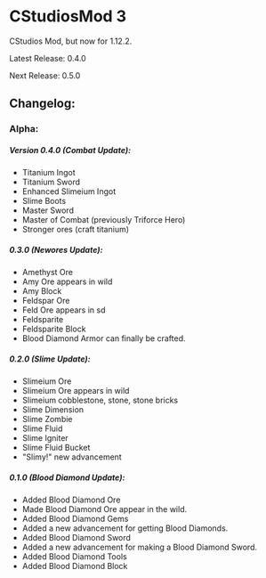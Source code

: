 # CStudiosMod 3
CStudios Mod, but now for 1.12.2.

Latest Release: 0.4.0

Next Release: 0.5.0

## Changelog:
### Alpha:
##### Version 0.4.0 (Combat Update):
- Titanium Ingot
- Titanium Sword
- Enhanced Slimeium Ingot
- Slime Boots
- Master Sword
- Master of Combat (previously Triforce Hero)
- Stronger ores (craft titanium)
##### 0.3.0 (Newores Update):
- Amethyst Ore
- Amy Ore appears in wild
- Amy Block
- Feldspar Ore
- Feld Ore appears in sd
- Feldsparite
- Feldsparite Block
- Blood Diamond Armor can finally be crafted.
##### 0.2.0 (Slime Update):
- Slimeium Ore
- Slimeium Ore appears in wild
- Slimeium cobblestone, stone, stone bricks
- Slime Dimension
- Slime Zombie
- Slime Fluid
- Slime Igniter
- Slime Fluid Bucket
- "Slimy!" new advancement
##### 0.1.0 (Blood Diamond Update):
- Added Blood Diamond Ore
- Made Blood Diamond Ore appear in the wild.
- Added Blood Diamond Gems
- Added a new advancement for getting Blood Diamonds.
- Added Blood Diamond Sword
- Added a new advancement for making a Blood Diamond Sword.
- Added Blood Diamond Tools
- Added Blood Diamond Block
